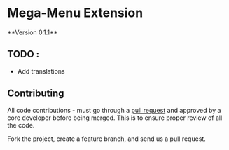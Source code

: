 # Mega-Menu Extension
<p>
**Version 0.1.1**
</p>

<h2>TODO :</h2>

- Add translations

<h2>Contributing</h2>

All code contributions - must go through a <a href="https://help.github.com/articles/using-pull-requests">pull request</a> and approved by a core developer before being merged. This is to ensure proper review of all the code.

Fork the project, create a feature branch, and send us a pull request.
